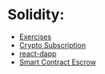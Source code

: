 # Solidity:

- [Exercises](/Exercises)
- [Crypto Subscription](/Crypto%20Subscription)
- [react-dapp](/react-dapp)
- [Smart Contract Escrow](/Smart%20Contract%20Escrow)
